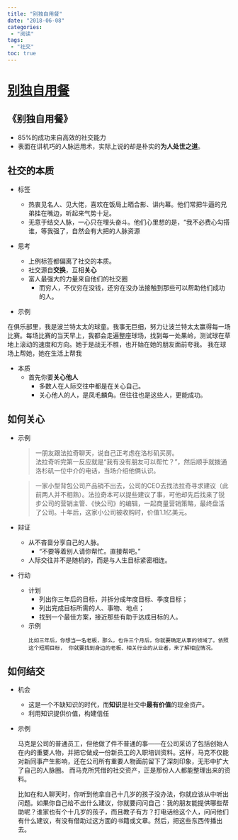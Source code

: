 ```yaml
---
title: "别独自用餐"
date: "2018-06-08"
categories:
 - "阅读"
tags:
 - "社交"
toc: true
---
```



# [别独自用餐](https://mp.weixin.qq.com/s/of492Atf6gYzZzUwC7BeWw)

## 《别独自用餐》
- 85%的成功来自高效的社交能力
- 表面在讲机巧的人脉运用术，实际上说的却是朴实的**为人处世之道**。

## 社交的本质
- 标签
	- 热衷见名人、见大佬，喜欢在饭局上晒合影、讲内幕。他们常把牛逼的兄弟挂在嘴边，听起来气势十足。	
	- 无意于结交人脉，一心只在埋头奋斗。他们心里想的是，“我不必费心勾搭谁，等我强了，自然会有大把的人脉资源	

- 思考
	- 上例标签都偏离了社交的本质。
	- 社交源自**交换**，互相**关心**
	- 富人最强大的力量来自他们的社交圈
		- 而穷人，不仅穷在没钱，还穷在没办法接触到那些可以帮助他们成功的人。

- 示例
>
在俱乐部里，我是波兰特太太的球童。我事无巨细，努力让波兰特太太赢得每一场比赛。每场比赛的当天早上，我都会走遍整座球场，找到每一处果岭，测试球在草地上滚动的速度和方向。她于是战无不胜，也开始在她的朋友面前夸我。
我在球场上帮她，她在生活上帮我

- 本质
	- 首先你要**关心他人**
		- 多数人在人际交往中都是在关心自己。
		- 关心他人的人，是凤毛麟角。但往往也是这些人，更能成功。

## 如何关心

- 示例
	>一朋友跟法拉奇聊天，说自己正考虑在洛杉矶买房。	
	法拉奇听完第一反应就是“我有没有朋友可以帮忙？”，然后顺手就拨通洛杉矶一位中介的电话，当场介绍他俩认识。

	>一家小型背包公司产品销不出去，公司的CEO去找法拉奇寻求建议（此前两人并不相熟）。法拉奇本可以提些建议了事，可他却先后找来了锐步公司的营销主管、《快公司》的编辑，一起商量营销策略，最终盘活了公司。十年后，这家小公司被收购时，价值1.1亿美元。

- 辩证
	- 从不吝啬分享自己的人脉。
		- “不要等着别人请你帮忙。直接帮吧。”
	- 人际交往并不是随机的，而是与人生目标紧密相连。

- 行动
	- 计划	
		- 列出你三年后的目标，并拆分成年度目标、季度目标；
		- 列出完成目标所需的人、事物、地点；
		- 找到一个最佳方案，接近那些有助于达成目标的人。
	- 示例
		```
		比如三年后，你想当一名老板，那么，也许三个月后，你就要确定从事的领域了。依照这个短期目标， 你就要找到身边的老板、相关行业的从业者，来了解相应情况。
		```

## 如何结交

- 机会
	- 这是一个不缺知识的时代，而**知识**是社交中**最有价值**的现金资产。
	- 利用知识提供价值，构建信任

- 示例
	>
	马克是公司的普通员工，但他做了件不普通的事——在公司采访了包括创始人在内的重要人物，并把它做成一份新员工的入职培训资料。这样，马克不仅能对新同事产生影响，还在公司所有重要人物面前留下了深刻印象，无形中扩大了自己的人脉圈。
	而马克所凭借的社交资产，正是那份人人都能整理出来的资料。

	> 
	比如在和人聊天时，你听到他拿自己十几岁的孩子没办法，你就应该从中听出问题。如果你自己给不出什么建议，你就要问问自己：我的朋友能提供哪些帮助呢？谁家也有个十几岁的孩子，而且教子有方？打电话给这个人，问问他们有什么建议，有没有借助过这方面的书籍或文章。然后，把这些东西传播出去。